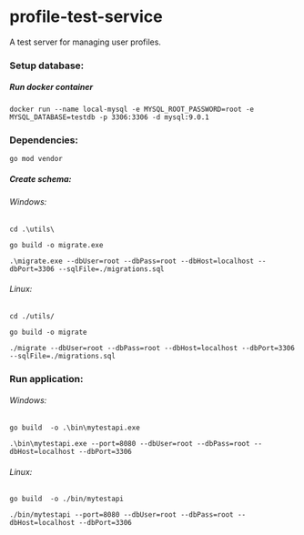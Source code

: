 # profile-test-service
A test server for managing user profiles.

### Setup database:
##### Run docker container
`docker run --name local-mysql -e MYSQL_ROOT_PASSWORD=root -e MYSQL_DATABASE=testdb -p 3306:3306 -d mysql:9.0.1`

### Dependencies:
`go mod vendor`

##### Create schema:
###### Windows:
`cd .\utils\`

`go build -o migrate.exe`

`.\migrate.exe --dbUser=root --dbPass=root --dbHost=localhost --dbPort=3306 --sqlFile=./migrations.sql`
###### Linux:
`cd ./utils/`

`go build -o migrate`

`./migrate --dbUser=root --dbPass=root --dbHost=localhost --dbPort=3306 --sqlFile=./migrations.sql`

### Run application:
###### Windows:
`go build  -o .\bin\mytestapi.exe`

`.\bin\mytestapi.exe --port=8080 --dbUser=root --dbPass=root --dbHost=localhost --dbPort=3306`
###### Linux:
`go build  -o ./bin/mytestapi`

`./bin/mytestapi --port=8080 --dbUser=root --dbPass=root --dbHost=localhost --dbPort=3306`
